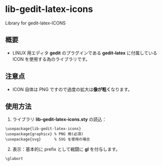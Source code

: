 # lib-gedit-latex-icons
Library for gedit-latex-ICONS

## 概要
- LINUX 用エディタ **gedit** のプラグインである **gedit-latex** に付属している ICON を使用する為のライブラリです。  

## 注意点
- ICON 自体は PNG ですので過度の拡大は**像が粗く**なります。  

## 使用方法
  
1. ライブラリ **lib-gedit-latex-icons.sty** の読込：

```
\usepackage{lib-gedit-latex-icons} 
\usepackage{graphicx} % PNG 用(必須) 
\usepackage{svg}      % SVG を使用の場合 
```
2. 表示：基本的に prefix として戦闘に **gl** を付与します。   
```
\glabort
```
